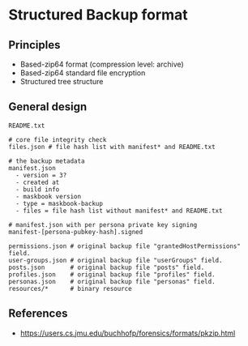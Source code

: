 # Structured Backup format

## Principles

- Based-zip64 format (compression level: archive)
- Based-zip64 standard file encryption
- Structured tree structure

## General design

```plain
README.txt

# core file integrity check
files.json # file hash list with manifest* and README.txt

# the backup metadata
manifest.json
  - version = 3?
  - created at
  - build info
  - maskbook version
  - type = maskbook-backup
  - files = file hash list without manifest* and README.txt

# manifest.json with per persona private key signing
manifest-[persona-pubkey-hash].signed

permissions.json # original backup file "grantedHostPermissions" field.
user-groups.json # original backup file "userGroups" field.
posts.json       # original backup file "posts" field.
profiles.json    # original backup file "profiles" field.
personas.json    # original backup file "personas" field.
resources/*      # binary resource
```

## References

- <https://users.cs.jmu.edu/buchhofp/forensics/formats/pkzip.html>
